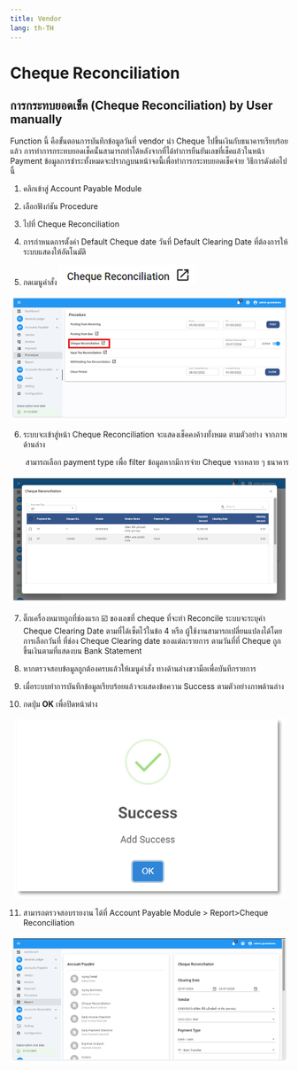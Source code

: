 ```yaml
---
title: Vendor
lang: th-TH
---
```


# Cheque Reconciliation

## การกระทบยอดเช็ค (Cheque Reconciliation) by User manually

Function นี้ คือขั้นตอนการบันทึกข้อมูลวันที่ vendor นำ Cheque ไปขึ้นเงินกับธนาคารเรียบร้อยแล้ว
การทำการกระทบยอดเช็คนั้นสามารถทำได้หลังจากที่ได้ทำการยืนยันเลขที่เช็คแล้วในหน้า Payment ข้อมูลการชำระทั้งหมดจะปรากฏบนหน้าจอนี้เพื่อทำการกระทบยอดเช็คจ่าย วิธีการดังต่อไปนี้

1. คลิกเข้าสู่ Account Payable Module

2. เลือกฟังก์ชัน Procedure

3. ไปที่ Cheque Reconciliation

4. การกำหนดการตั้งค่า Default Cheque date วันที่ Default Clearing Date ที่ต้องการให้ระบบแสดงให้อัตโนมัติ

5. กดเมนูคำสั่ง <img src="./image-33.png" style="display: inline-block;" />

![alt text](image-34.png)

6. ระบบจะเข้าสู่หน้า Cheque Reconciliation จะแสดงเช็คคงค้างทั้งหมด ตามตัวอย่าง จากภาพด้านล่าง

<p style="text-align: right;">สามารถเลือก payment type เพื่อ filter ข้อมูลหากมีการจ่าย Cheque จากหลาย ๆ ธนาคาร</p>

![alt text](image-35.png)

7. ติ๊กเครื่องหมายถูกที่ช่องแรก ☑️ ของเลขที่ cheque ที่จะทำ Reconcile ระบบจะระบุค่า Cheque Clearing Date ตามที่ได้เซ็ตไว้ในข้อ 4 หรือ ผู้ใช้งานสามารถเปลี่ยนแปลงได้โดยการเลือกวันที่ ที่ช่อง Cheque Clearing date ของแต่ละรายการ ตามวันที่ที่ Cheque ถูกขึ้นเงินตามที่แสดงบน Bank Statement

8. หากตรวจสอบข้อมูลถูกต้องครบแล้วให้เมนูคำสั่ง ทางด้านล่างขวามือเพื่อบันทึกรายการ

9. เมื่อระบบทำการบันทึกข้อมูลเรียบร้อยแล้วจะแสดงข้อความ Success ตามตัวอย่างภาพด้านล่าง

10. กดปุ่ม **<span class="btn">OK</span>** เพื่อปิดหน้าต่าง

<p align="center">
    <img src="./image-16.png"  />
</p>

11. สามารถตรวจสอบรายงาน ได้ที่ Account Payable Module > Report>Cheque Reconciliation

![alt text](image-36.png)
